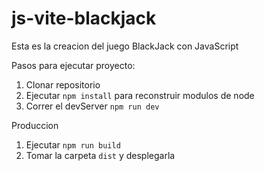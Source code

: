 # js-vite-blackjack
Esta es la creacion del juego BlackJack con JavaScript

Pasos para ejecutar proyecto:

1. Clonar repositorio
2. Ejecutar ```npm install``` para reconstruir modulos de node
3. Correr el devServer ```npm run dev```

Produccion

1. Ejecutar ```npm run build```
2. Tomar la carpeta ```dist``` y desplegarla

